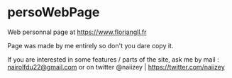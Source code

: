 # persoWebPage

Web personnal page at https://www.floriangll.fr

Page was made by me entirely so don't you dare copy it.

If you are interested in some features / parts of the site, ask me by mail : nairolfdu22@gmail.com or on twitter @naiizey | https://twitter.com/naiizey
